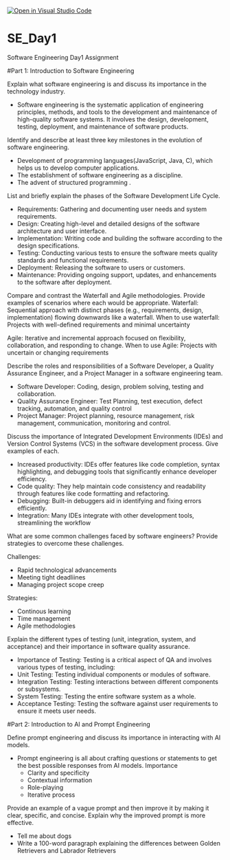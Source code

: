 [![Open in Visual Studio Code](https://classroom.github.com/assets/open-in-vscode-2e0aaae1b6195c2367325f4f02e2d04e9abb55f0b24a779b69b11b9e10269abc.svg)](https://classroom.github.com/online_ide?assignment_repo_id=15539295&assignment_repo_type=AssignmentRepo)
# SE_Day1
Software Engineering Day1 Assignment

#Part 1: Introduction to Software Engineering

Explain what software engineering is and discuss its importance in the technology industry.

- Software engineering is the systematic application of engineering principles, methods, and tools to the development and maintenance of high-quality software systems. It involves the design, development, testing, deployment, and maintenance of software products.

Identify and describe at least three key milestones in the evolution of software engineering.

- Development of programming languages(JavaScript, Java, C), which helps us to develop computer applications.
- The establishment of software engineering as a discipline.
- The advent of structured programming .

List and briefly explain the phases of the Software Development Life Cycle.

  - Requirements: Gathering and documenting user needs and system requirements.
  - Design: Creating high-level and detailed designs of the software architecture and user interface.
  - Implementation: Writing code and building the software according to the design specifications.
  - Testing: Conducting various tests to ensure the software meets quality standards and functional requirements.
  - Deployment: Releasing the software to users or customers.
  - Maintenance: Providing ongoing support, updates, and enhancements to the software after deployment.


Compare and contrast the Waterfall and Agile methodologies. Provide examples of scenarios where each would be appropriate.
 Waterfall: Sequential approach with distinct phases (e.g., requirements, design, implementation) flowing downwards like a waterfall.
     When to use waterfall: Projects with well-defined requirements and minimal uncertainty
    
Agile: Iterative and incremental approach focused on flexibility, collaboration, and responding to change.
     When to use Agile: Projects with uncertain or changing requirements

Describe the roles and responsibilities of a Software Developer, a Quality Assurance Engineer, and a Project Manager in a software engineering team.

- Software Developer: Coding, design, problem solving, testing and collaboration.
- Quality Assurance Engineer: Test Planning, test execution, defect tracking, automation, and quality control
- Project Manager: Project planning, resource management, risk management, communication, monitoring and control. 


Discuss the importance of Integrated Development Environments (IDEs) and Version Control Systems (VCS) in the software development process. Give examples of each.

- Increased productivity: IDEs offer features like code completion, syntax highlighting, and debugging tools that significantly enhance developer efficiency.   
- Code quality: They help maintain code consistency and readability through features like code formatting and refactoring.   
- Debugging: Built-in debuggers aid in identifying and fixing errors efficiently.   
- Integration: Many IDEs integrate with other development tools, streamlining the workflow

What are some common challenges faced by software engineers? Provide strategies to overcome these challenges.

Challenges: 
- Rapid technological advancements
- Meeting tight deadliines
- Managing project scope creep

Strategies:
- Continous learning
- Time management
- Agile methodologies

Explain the different types of testing (unit, integration, system, and acceptance) and their importance in software quality assurance.

  - Importance of Testing: Testing is a critical aspect of QA and involves various types of testing, including:
  - Unit Testing: Testing individual components or modules of software.
  - Integration Testing: Testing interactions between different components or subsystems.
  - System Testing: Testing the entire software system as a whole.
  - Acceptance Testing: Testing the software against user requirements to ensure it meets user needs.

#Part 2: Introduction to AI and Prompt Engineering


Define prompt engineering and discuss its importance in interacting with AI models.

- Prompt engineering is all about crafting questions or statements to get the best possible responses from AI models.
  Importance
  - Clarity and specificity
  - Contextual information
  - Role-playing
  - Iterative process

Provide an example of a vague prompt and then improve it by making it clear, specific, and concise. Explain why the improved prompt is more effective.
- Tell me about dogs
- Write a 100-word paragraph explaining the differences between Golden Retrievers and Labrador Retrievers

